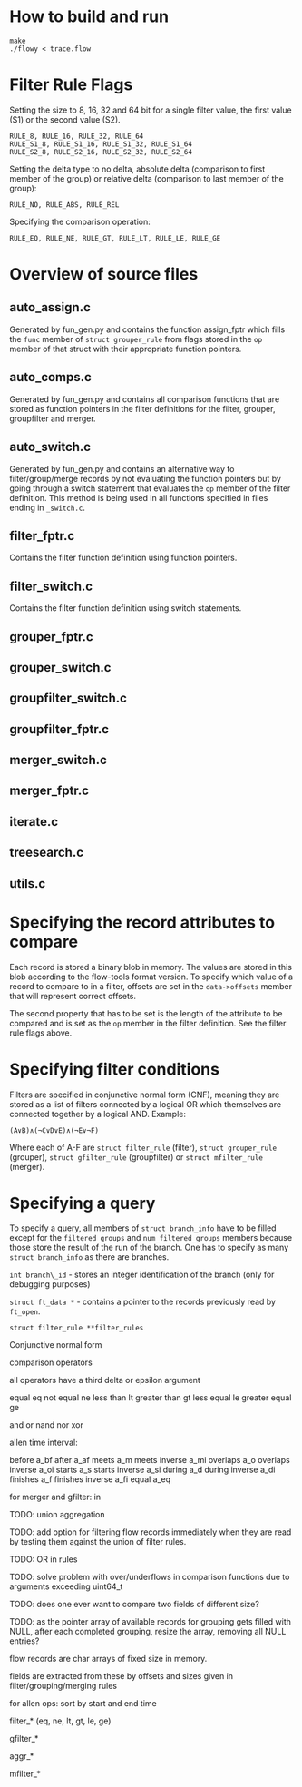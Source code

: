 How to build and run
====================

	make
	./flowy < trace.flow

Filter Rule Flags
=================

Setting the size to 8, 16, 32 and 64 bit for a single filter value, the first
value (S1) or the second value (S2).

	RULE_8, RULE_16, RULE_32, RULE_64
	RULE_S1_8, RULE_S1_16, RULE_S1_32, RULE_S1_64
	RULE_S2_8, RULE_S2_16, RULE_S2_32, RULE_S2_64

Setting the delta type to no delta, absolute delta (comparison to first member
of the group) or relative delta (comparison to last member of the group):

	RULE_NO, RULE_ABS, RULE_REL

Specifying the comparison operation:

	RULE_EQ, RULE_NE, RULE_GT, RULE_LT, RULE_LE, RULE_GE

Overview of source files
========================

auto_assign.c
-------------

Generated by fun\_gen.py and contains the function assign\_fptr which fills the
`func` member of `struct grouper_rule` from flags stored in the `op` member of
that struct with their appropriate function pointers.

auto_comps.c
------------

Generated by fun\_gen.py and contains all comparison functions that are stored
as function pointers in the filter definitions for the filter, grouper,
groupfilter and merger.

auto_switch.c
-------------

Generated by fun\_gen.py and contains an alternative way to filter/group/merge
records by not evaluating the function pointers but by going through a switch
statement that evaluates the `op` member of the filter definition. This method
is being used in all functions specified in files ending in `_switch.c`.

filter_fptr.c
-------------

Contains the filter function definition using function pointers.

filter_switch.c
---------------

Contains the filter function definition using switch statements.

grouper_fptr.c
--------------

grouper_switch.c
----------------

groupfilter_switch.c
--------------------

groupfilter_fptr.c
------------------

merger_switch.c
---------------

merger_fptr.c
-------------

iterate.c
---------

treesearch.c
------------

utils.c
-------

Specifying the record attributes to compare
===========================================

Each record is stored a binary blob in memory. The values are stored in this
blob according to the flow-tools format version. To specify which value of a
record to compare to in a filter, offsets are set in the `data->offsets` member
that will represent correct offsets.

The second property that has to be set is the length of the attribute to be
compared and is set as the `op` member in the filter definition. See the filter
rule flags above.

Specifying filter conditions
============================

Filters are specified in conjunctive normal form (CNF), meaning they are stored
as a list of filters connected by a logical OR which themselves are connected
together by a logical AND. Example:

	(A∨B)∧(¬C∨D∨E)∧(¬E∨¬F)

Where each of A-F are `struct filter_rule` (filter), `struct grouper_rule`
(grouper), `struct gfilter_rule` (groupfilter) or `struct mfilter_rule`
(merger).

Specifying a query
==================

To specify a query, all members of `struct branch_info` have to be filled
except for the `filtered_groups` and `num_filtered_groups` members because
those store the result of the run of the branch. One has to specify as many
`struct branch_info` as there are branches.

`int branch\_id` - stores an integer identification of the branch (only for
debugging purposes)

`struct ft_data *` - contains a pointer to the records previously read by
`ft_open`.

`struct filter_rule **filter_rules`


Conjunctive normal form

comparison operators

all operators have a third delta or epsilon argument

equal         eq
not equal     ne
less than     lt
greater than  gt
less equal    le
greater equal ge

and
or
nand
nor
xor

allen time interval:

before           a_bf
after            a_af
meets            a_m
meets inverse    a_mi
overlaps         a_o
overlaps inverse a_oi
starts           a_s
starts inverse   a_si
during           a_d
during inverse   a_di
finishes         a_f
finishes inverse a_fi
equal            a_eq

for merger and gfilter: in

TODO: union aggregation

TODO: add option for filtering flow records immediately when they are read by
      testing them against the union of filter rules.

TODO: OR in rules

TODO: solve problem with over/underflows in comparison functions due to arguments exceeding uint64_t

TODO: does one ever want to compare two fields of different size?

TODO: as the pointer array of available records for grouping gets filled with
      NULL, after each completed grouping, resize the array, removing all
      NULL entries?

flow records are char arrays of fixed size in memory.

fields are extracted from these by offsets and sizes given in
filter/grouping/merging rules

for allen ops: sort by start and end time



filter_* (eq, ne, lt, gt, le, ge)

gfilter_*

aggr_*

mfilter_*
